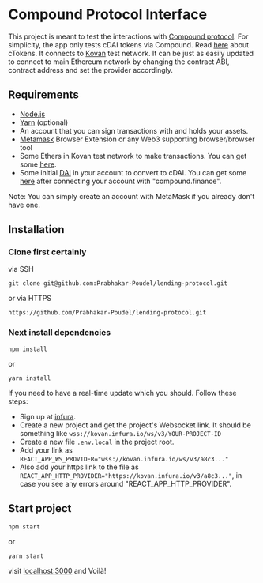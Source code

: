 # Compound Protocol Interface
This project is meant to test the interactions with [Compound protocol](https://compound.finance/).
For simplicity, the app only tests cDAI tokens via Compound. Read [here](https://compound.finance/ctokens) about cTokens.
It connects to [Kovan](https://kovan.etherscan.io/) test network. It can be just as easily updated to connect to main Ethereum network by changing the contract ABI, contract address and set the provider accordingly.

## Requirements
- [Node.js](https://nodejs.org/en/)
- [Yarn](https://yarnpkg.com/lang/en/) (optional)
- An account that you can sign transactions with and holds your assets.
- [Metamask](https://metamask.io) Browser Extension or any Web3 supporting browser/browser tool
- Some Ethers in Kovan test network to make transactions. You can get some [here](https://faucet.kovan.network/).
- Some initial [DAI](https://makerdao.com/en/dai/) in your account to convert to cDAI. You can get some [here](https://app.compound.finance/asset/cDAI) after connecting your account with "compound.finance".

Note: You can simply create an account with MetaMask if you already don't have one.

## Installation
### Clone first certainly
via SSH
```
git clone git@github.com:Prabhakar-Poudel/lending-protocol.git
```
or via HTTPS
```
https://github.com/Prabhakar-Poudel/lending-protocol.git
```

### Next install dependencies
```
npm install
```
or
```
yarn install
```

If you need to have a real-time update which you should. Follow these steps:
- Sign up at [infura](https://infura.io/).
- Create a new project and get the project's Websocket link. It should be something like `wss://kovan.infura.io/ws/v3/YOUR-PROJECT-ID`
- Create a new file `.env.local` in the project root.
- Add your link as `REACT_APP_WS_PROVIDER="wss://kovan.infura.io/ws/v3/a8c3..."`
- Also add your https link to the file as `REACT_APP_HTTP_PROVIDER="https://kovan.infura.io/v3/a8c3..."`, in case you see any errors around "REACT_APP_HTTP_PROVIDER".

## Start project
```
npm start
```
or
```
yarn start
```

visit [localhost:3000](localhost:3000) and Voilà!


